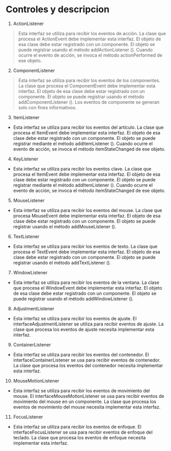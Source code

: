 # Controles y descripcion
1. ActionListener 
> Esta interfaz se utiliza para recibir los eventos de acción. La clase que procesa el ActionEvent debe implementar esta interfaz. El objeto de esa clase debe estar registrado con un componente. El objeto se puede registrar usando el método addActionListener (). Cuando ocurre el evento de acción, se invoca el método actionPerformed de ese objeto.
2. ComponentListener
> Esta interfaz se utiliza para recibir los eventos de los componentes. La clase que procesa el ComponentEvent debe implementar esta interfaz. El objeto de esa clase debe estar registrado con un componente. El objeto se puede registrar usando el método addComponentListener (). Los eventos de componente se generan solo con fines informativos.
3. ItemListener 
- Esta interfaz se utiliza para recibir los eventos del artículo. La clase que procesa el ItemEvent debe implementar esta interfaz. El objeto de esa clase debe estar registrado con un componente. El objeto se puede registrar mediante el método addItemListener (). Cuando ocurre el evento de acción, se invoca el método itemStateChanged de ese objeto.
4. KeyListener
- Esta interfaz se utiliza para recibir los eventos clave. La clase que procesa el ItemEvent debe implementar esta interfaz. El objeto de esa clase debe estar registrado con un componente. El objeto se puede registrar mediante el método addItemListener (). Cuando ocurre el evento de acción, se invoca el método itemStateChanged de ese objeto.
5. MouseListener
- Esta interfaz se utiliza para recibir los eventos del mouse. La clase que procesa MouseEvent debe implementar esta interfaz. El objeto de esa clase debe estar registrado con un componente. El objeto se puede registrar usando el método addMouseListener ().
6. TextListener
- Esta interfaz se utiliza para recibir los eventos de texto. La clase que procesa el TextEvent debe implementar esta interfaz. El objeto de esa clase debe estar registrado con un componente. El objeto se puede registrar usando el método addTextListener ().
7. WindowListener
- Esta interfaz se utiliza para recibir los eventos de la ventana. La clase que procesa el WindowEvent debe implementar esta interfaz. El objeto de esa clase debe estar registrado con un componente. El objeto se puede registrar usando el método addWindowListener ().
8. AdjustmentListener
- Esta interfaz se utiliza para recibir los eventos de ajuste. El interfaceAdjustmentListener se utiliza para recibir eventos de ajuste. La clase que procesa los eventos de ajuste necesita implementar esta interfaz.
9. ContainerListener
- Esta interfaz se utiliza para recibir los eventos del contenedor. El interfaceContainerListener se usa para recibir eventos de contenedor. La clase que procesa los eventos del contenedor necesita implementar esta interfaz.
10. MouseMotionListener
- Esta interfaz se utiliza para recibir los eventos de movimiento del mouse. El interfaceMouseMotionListener se usa para recibir eventos de movimiento del mouse en un componente. La clase que procesa los eventos de movimiento del mouse necesita implementar esta interfaz.
11. FocusListener
- Esta interfaz se utiliza para recibir los eventos de enfoque. El interfaceFocusListener se usa para recibir eventos de enfoque del teclado. La clase que procesa los eventos de enfoque necesita implementar esta interfaz.